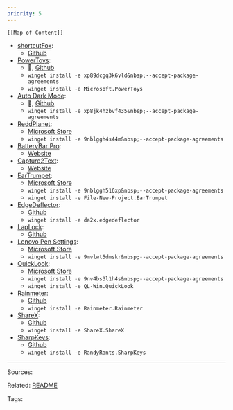```yaml
---
priority: 5
---
```


```dynamic-embed
[[Map of Content]]
```

<ul class="dataview list-view-ul"><li><span><a aria-label-position="top" aria-label="apps/shortcutFox.md" data-href="apps/shortcutFox.md" href="apps/shortcutFox.md" class="internal-link" target="_blank" rel="noopener">shortcutFox</a></span>: <ul class="dataview dataview-ul dataview-result-list-ul"><li class="dataview-result-list-li"><span><a aria-label-position="top" aria-label="https://github.com/Yetenol/shortcutFox/releases/latest/download/shortcutFox.exe" rel="noopener" class="external-link" href="https://github.com/Yetenol/shortcutFox/releases/latest/download/shortcutFox.exe" target="_blank">Github</a></span></li></ul></li><li><span><a aria-label-position="top" aria-label="apps/PowerToys.md" data-href="apps/PowerToys.md" href="apps/PowerToys.md" class="internal-link" target="_blank" rel="noopener">PowerToys</a></span>: <ul class="dataview dataview-ul dataview-result-list-ul"><li class="dataview-result-list-li"><span>🔗, <a aria-label-position="top" aria-label="https://github.com/microsoft/PowerToys/releases/latest" rel="noopener" class="external-link" href="https://github.com/microsoft/PowerToys/releases/latest" target="_blank">Github</a></span></li><li class="dataview-result-list-li"><span><code>winget install -e xp89dcgq3k6vld&amp;nbsp;--accept-package-agreements</code></span></li><li class="dataview-result-list-li"><span><code>winget install -e Microsoft.PowerToys</code></span></li></ul></li><li><span><a aria-label-position="top" aria-label="apps/Auto Dark Mode.md" data-href="apps/Auto Dark Mode.md" href="apps/Auto Dark Mode.md" class="internal-link" target="_blank" rel="noopener">Auto Dark Mode</a></span>: <ul class="dataview dataview-ul dataview-result-list-ul"><li class="dataview-result-list-li"><span>🔗, <a aria-label-position="top" aria-label="https://github.com/AutoDarkMode/Windows-Auto-Night-Mode/releases/latest" rel="noopener" class="external-link" href="https://github.com/AutoDarkMode/Windows-Auto-Night-Mode/releases/latest" target="_blank">Github</a></span></li><li class="dataview-result-list-li"><span><code>winget install -e xp8jk4hzbvf435&amp;nbsp;--accept-package-agreements</code></span></li></ul></li><li><span><a aria-label-position="top" aria-label="apps/ReddPlanet.md" data-href="apps/ReddPlanet.md" href="apps/ReddPlanet.md" class="internal-link" target="_blank" rel="noopener">ReddPlanet</a></span>: <ul class="dataview dataview-ul dataview-result-list-ul"><li class="dataview-result-list-li"><span><a aria-label-position="top" aria-label="https://microsoft.com/store/apps/9nblggh4s44m" rel="noopener" class="external-link" href="https://microsoft.com/store/apps/9nblggh4s44m" target="_blank">Microsoft Store</a></span></li><li class="dataview-result-list-li"><span><code>winget install -e 9nblggh4s44m&amp;nbsp;--accept-package-agreements</code></span></li></ul></li><li><span><a aria-label-position="top" aria-label="apps/BatteryBar Pro.md" data-href="apps/BatteryBar Pro.md" href="apps/BatteryBar Pro.md" class="internal-link" target="_blank" rel="noopener">BatteryBar Pro</a></span>: <ul class="dataview dataview-ul dataview-result-list-ul"><li class="dataview-result-list-li"><span><a aria-label-position="top" aria-label="https://batterybarpro.com/basic.php" rel="noopener" class="external-link" href="https://batterybarpro.com/basic.php" target="_blank">Website</a></span></li></ul></li><li><span><a aria-label-position="top" aria-label="apps/Capture2Text.md" data-href="apps/Capture2Text.md" href="apps/Capture2Text.md" class="internal-link" target="_blank" rel="noopener">Capture2Text</a></span>: <ul class="dataview dataview-ul dataview-result-list-ul"><li class="dataview-result-list-li"><span><a aria-label-position="top" aria-label="https://sourceforge.net/projects/capture2text/files/Capture2Text/" rel="noopener" class="external-link" href="https://sourceforge.net/projects/capture2text/files/Capture2Text/" target="_blank">Website</a></span></li></ul></li><li><span><a aria-label-position="top" aria-label="apps/EarTrumpet.md" data-href="apps/EarTrumpet.md" href="apps/EarTrumpet.md" class="internal-link" target="_blank" rel="noopener">EarTrumpet</a></span>: <ul class="dataview dataview-ul dataview-result-list-ul"><li class="dataview-result-list-li"><span><a aria-label-position="top" aria-label="https://microsoft.com/store/apps/9nblggh516xp" rel="noopener" class="external-link" href="https://microsoft.com/store/apps/9nblggh516xp" target="_blank">Microsoft Store</a></span></li><li class="dataview-result-list-li"><span><code>winget install -e 9nblggh516xp&amp;nbsp;--accept-package-agreements</code></span></li><li class="dataview-result-list-li"><span><code>winget install -e File-New-Project.EarTrumpet</code></span></li></ul></li><li><span><a aria-label-position="top" aria-label="apps/EdgeDeflector.md" data-href="apps/EdgeDeflector.md" href="apps/EdgeDeflector.md" class="internal-link" target="_blank" rel="noopener">EdgeDeflector</a></span>: <ul class="dataview dataview-ul dataview-result-list-ul"><li class="dataview-result-list-li"><span><a aria-label-position="top" aria-label="https://github.com/da2x/EdgeDeflector/releases/latest/download/EdgeDeflector_install.exe" rel="noopener" class="external-link" href="https://github.com/da2x/EdgeDeflector/releases/latest/download/EdgeDeflector_install.exe" target="_blank">Github</a></span></li><li class="dataview-result-list-li"><span><code>winget install -e da2x.edgedeflector</code></span></li></ul></li><li><span><a aria-label-position="top" aria-label="apps/LapLock.md" data-href="apps/LapLock.md" href="apps/LapLock.md" class="internal-link" target="_blank" rel="noopener">LapLock</a></span>: <ul class="dataview dataview-ul dataview-result-list-ul"><li class="dataview-result-list-li"><span><a aria-label-position="top" aria-label="https://github.com/dechamps/laplock/releases/latest/download/laplock.exe" rel="noopener" class="external-link" href="https://github.com/dechamps/laplock/releases/latest/download/laplock.exe" target="_blank">Github</a></span></li></ul></li><li><span><a aria-label-position="top" aria-label="apps/Lenovo Pen Settings.md" data-href="apps/Lenovo Pen Settings.md" href="apps/Lenovo Pen Settings.md" class="internal-link" target="_blank" rel="noopener">Lenovo Pen Settings</a></span>: <ul class="dataview dataview-ul dataview-result-list-ul"><li class="dataview-result-list-li"><span><a aria-label-position="top" aria-label="https://microsoft.com/store/apps/9mvlwt5dmskr" rel="noopener" class="external-link" href="https://microsoft.com/store/apps/9mvlwt5dmskr" target="_blank">Microsoft Store</a></span></li><li class="dataview-result-list-li"><span><code>winget install -e 9mvlwt5dmskr&amp;nbsp;--accept-package-agreements</code></span></li></ul></li><li><span><a aria-label-position="top" aria-label="apps/QuickLook.md" data-href="apps/QuickLook.md" href="apps/QuickLook.md" class="internal-link" target="_blank" rel="noopener">QuickLook</a></span>: <ul class="dataview dataview-ul dataview-result-list-ul"><li class="dataview-result-list-li"><span><a aria-label-position="top" aria-label="https://microsoft.com/store/apps/9nv4bs3l1h4s" rel="noopener" class="external-link" href="https://microsoft.com/store/apps/9nv4bs3l1h4s" target="_blank">Microsoft Store</a></span></li><li class="dataview-result-list-li"><span><code>winget install -e 9nv4bs3l1h4s&amp;nbsp;--accept-package-agreements</code></span></li><li class="dataview-result-list-li"><span><code>winget install -e QL-Win.QuickLook</code></span></li></ul></li><li><span><a aria-label-position="top" aria-label="apps/Rainmeter.md" data-href="apps/Rainmeter.md" href="apps/Rainmeter.md" class="internal-link" target="_blank" rel="noopener">Rainmeter</a></span>: <ul class="dataview dataview-ul dataview-result-list-ul"><li class="dataview-result-list-li"><span><a aria-label-position="top" aria-label="https://github.com/rainmeter/rainmeter/releases/latest" rel="noopener" class="external-link" href="https://github.com/rainmeter/rainmeter/releases/latest" target="_blank">Github</a></span></li><li class="dataview-result-list-li"><span><code>winget install -e Rainmeter.Rainmeter</code></span></li></ul></li><li><span><a aria-label-position="top" aria-label="apps/ShareX.md" data-href="apps/ShareX.md" href="apps/ShareX.md" class="internal-link" target="_blank" rel="noopener">ShareX</a></span>: <ul class="dataview dataview-ul dataview-result-list-ul"><li class="dataview-result-list-li"><span><a aria-label-position="top" aria-label="https://github.com/ShareX/ShareX/releases/latest" rel="noopener" class="external-link" href="https://github.com/ShareX/ShareX/releases/latest" target="_blank">Github</a></span></li><li class="dataview-result-list-li"><span><code>winget install -e ShareX.ShareX</code></span></li></ul></li><li><span><a aria-label-position="top" aria-label="apps/SharpKeys.md" data-href="apps/SharpKeys.md" href="apps/SharpKeys.md" class="internal-link" target="_blank" rel="noopener">SharpKeys</a></span>: <ul class="dataview dataview-ul dataview-result-list-ul"><li class="dataview-result-list-li"><span><a aria-label-position="top" aria-label="https://github.com/randyrants/sharpkeys/releases/latest" rel="noopener" class="external-link" href="https://github.com/randyrants/sharpkeys/releases/latest" target="_blank">Github</a></span></li><li class="dataview-result-list-li"><span><code>winget install -e RandyRants.SharpKeys</code></span></li></ul></li></ul>


---


Sources:

Related:
[README](../README.md)

Tags:
